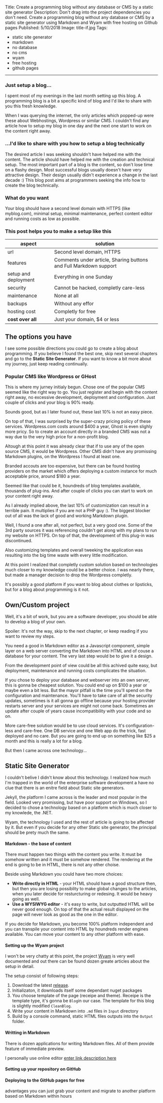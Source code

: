 Title: Create a programming blog without any database or CMS by a static site generator
Description: Don't drag into the project dependencies you don't need. Create a programming blog without any database or CMS by a static site generator using Markdown and Wyam with free hosting on Github pages
Published: 5/10/2018
Image: title-if.jpg
Tags: 
- static site generator
- markdown
- no database
- no cms
- wyam
- free hosting
- github pages
---

### Just setup a blog...
I spent most of my evenings in the last month setting up this blog. A programming blog is a bit a specific kind of blog and I'd like to share with you this fresh knowledge.
 
When I was querying the internet, the only articles which popped-up were these about Webhostings, Wordpress or similar CMS. I couldn't find any article how to setup my blog in one day and the next one start to work on the content right away.

### ...I'd like to share with you how to setup a blog technically
The desired article I was seeking shouldn't have helped me with the content. The article should have helped me with the creation and technical setup.
The most important part of a blog is the content, so don't lose time on a flashy design.
Most successful blogs usually doesn't have very attractive design. Their design usually didn't experience a change in the last decade :)
This blog post aims at programmers seeking the info how to create the blog technically.

### What do you want
Your blog should have a second level domain with HTTPS (like myblog.com), minimal setup, minimal maintenance, perfect content editor and running costs as low as possible.

### This post helps you to make a setup like this

| aspect | solution |
|--|--|
| url | Second level domain, HTTPS |
| features | Comments under article, Sharing buttons and Full Markdown support|
| setup and deployment | Everything in one Sunday|
| security | Cannot be hacked, completly care-less|
| maintenance | None at all|
| backups | Without any effor|
| hosting cost | Completly for free|
| **cost over all** | Just your domain, $4 or less

## The options you have
I see some possible directions you could go to create a blog about programming. 
If you believe I found the best one, skip next several chapters and go to the **Static Site Generator**. 
If you want to know a bit more about my journey, just keep reading continually.

### Popular CMS like Wordpress or GHost
This is where my jurney initialy begun. Chose one of the popular CMS seemed like the right way to go. You just register and begin with the content right away, no excessive development, deployment and configuration. Just couple of clicks and your blog is 90% ready.

Sounds good, but as I later found out,  these last 10% is not an easy piece.

On top of that, I was surprised by the super-crazy pricing policy of these services. Wordpress.com costs around $400 a year, Ghost is even slighly more pricy. So to create an account directly in a branded CMS was not a way due to the very high price for a non-profit blog.

Altough at this point it was already clear that if to use any of the open source CMS, it would be Wordpress. Other CMS didn't have any promissing Markdown plugins, on the Wordpress I found at least one.

Branded accouts are too expensive, but there can be found hosting providers on the market which offers deploying a custom instance for much acceptable price, around $180 a year.

Seemed like that could be it, houndreds of blog templates available, thousands of plug-ins. And after couple of clicks you can start to work on your content right away.

As I already implied above, the last 10% of customization can result in a terrible pain. It multiplies if you are not a PHP guy :). 
The biggest blocker out of all was the lack of good and working Markdown plugin. 

Well, I found a one after all, not perfect, but a very good one. Some of the 3rd party sources it was referencing couldn't get along with my plans to run my website on HTTPS.
On top of that, the development of this plug-in was discontinued.

Also customizing templates and overall tweeking the application was resulting into the big time waste with every little modification.

At this point I realized that completly custom solution based on technologies much closer to my knowledge could be a better choice. I was nearly there, but made a manager decision to drop the Wordpress completly.

It's possibly a good platform if you want to blog about clothes or lipsticks, but for a blog about programming is it not.

## Own/Custom project
Well, it's a bit of work, but you are a software developer, you should be able to develop a blog of your own. 

Spoiler: It's not the way, skip to the next chapter, or keep reading if you want to review my steps.

You need a good in Markdown editor as a Javascript component, simple layer on a web server converting the Markdown into HTML and of couse a database for your content. The very last step would be to give it a design.

From the development point of view could be all this achived quite easy, but deployment, maintenance and running costs complicates the situation.

If you chose to deploy your database and webserver into an own server, this is gonna be cheapest solution.
You could end up on $100 a year or maybe even a bit less. But the mayor pitfall is the time you'll spend on the configuration and maintenance. 
You'll have to take care of all the security updates, sometimes is it all gonna go offline because your hosting provider restarts server and your services are might not come back. Sometimes an update after couple of years cause incompatibility with your code and so on.

More care-free solution would be to use cloud services. It's configuration-less and care-free. One DB service and one Web app do the trick, fast deployed and no care. But you are going to end up on something like $25 a month and this is really a lot for a blog.

But then I came across one technology...

## Static Site Generator
I couldn't belive I didn't know about this technology.
I realized how much I'm trapped in the world of the enterprise software development a have no clue that there is an enitre field about Static site generators.

Jekyll, the platform I came across is the leader and most popular in the field. Looked very promissing, but have poor support on Windows, so I decided to chose a technology based on a platform which is much closer to my knowlede, the .NET.

Wyam, the technology I used and the rest of article is going to be affected by it. 
But even if you decide for any other Static site generator, the principal should be prety much the same.

#### Markdown - the base of content
There must happen two things with the content you write. It must be somehow written and it must be somehow rendered.
The rendering at the end is going to be in HTML, there is not any other choise.

Beside using Markdown you could have two more choices:
- **Write directly in HTML** - your HTML should have a good structure then, but then you are losing possiblity to make global changes to the articles, when you later decide for resturcturing or redesing. It would be heavy going as well.
- **Use a WYSIWYG editor** - it's easy to write, but outputted HTML will be never good enough. On top of that the actual result displayed on the page will never look as good as the one in the editor.

If you decide for Markdown, you become 100% platform independent and you can transpile your content into HTML by houndreds render engines available.
You can move your content to any other platform with ease.

#### Setting up the Wyam project
I won't be very chatty at this point, the project [Wyam](https://wyam.io) is very well documented and out there can be found dozen greate articles about the setup in detail.

The setup consist of following steps:

1. Download the latest [release](https://github.com/Wyamio/Wyam/releases).
2. Initializaton, it downloads itself some dependant nuget packages
3. You choose template of the page (receipe and theme). Receipe is the template type, it's gonna be `Blog`in our case. The template for this blog is slightly modified `CleanBlog`.
4. Write your content in Markdown into `.md` files in `Input` directory
5. Build by a console command, static HTML files outputs into the `Output` folder.

#### Writting in Markdown
There is dozen applications for writing Markdown files. All of them provide feature of immediate preview.

I personally use online editor [enter link description here](https://stackedit.io)


#### Setting up your repository on GitHub

#### Deploying to the GitHub pages for free




advantages
you can just grab your content and migrate to another platform based on Markdown within hours
<!--stackedit_data:
eyJoaXN0b3J5IjpbLTI2NjQ3ODU0Miw0NzcwNjMwMzUsMTQwNT
YwNDYxLDE0MzY5MzYyMTIsMTc0MTEzMzYxLDE5ODIyNTEwMDYs
LTIwODg3ODgwMywtNjcyNjMwMzYzLDQ0MzA1ODAwOCwxOTU1Mj
cwOTQ5LDExMzgyMDgzMDMsLTEzMzc4ODY1MDIsMTMwMTkzMjQw
MiwxNzY2MjM4NTgxLDEwODg1OTA2ODQsMTI5MDk5OTE2NV19
-->